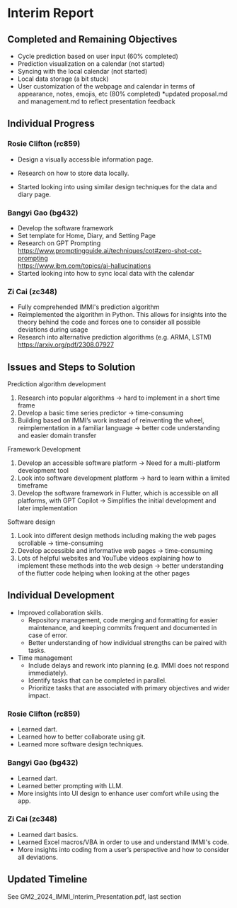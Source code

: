 # Interim Report

## Completed and Remaining Objectives
- Cycle prediction based on user input​ (60% completed)
- Prediction visualization on a calendar​ (not started)
- Syncing with the local calendar​ (not started)
- Local data storage (a bit stuck)
- User customization of the webpage and calendar in terms of appearance, notes, emojis, etc (80% completed)
*updated proposal.md and management.md to reflect presentation feedback

##  Individual Progress
### Rosie Clifton (rc859) 
- Design a visually accessible information page.
- Research on how to store data locally. <br />

- Started looking into using similar design techniques for the data and diary page.

### Bangyi Gao (bg432)
- Develop the software framework
- Set template for Home, Diary, and Setting Page
- Research on GPT Prompting <br />
https://www.promptingguide.ai/techniques/cot#zero-shot-cot-prompting <br />
https://www.ibm.com/topics/ai-hallucinations
- Started looking into how to sync local data with the calendar


### Zi Cai (zc348)
- Fully comprehended IMMI's prediction algorithm
- Reimplemented the algorithm in Python. This allows for insights into the theory behind the code and forces one to consider all possible deviations during usage
- Research into alternative prediction algorithms (e.g. ARMA, LSTM) <br />
https://arxiv.org/pdf/2308.07927

## Issues and Steps to Solution
Prediction algorithm development
1. Research into popular algorithms -> hard to implement in a short time frame
2. Develop a basic time series predictor -> time-consuming
3. Building based on IMMI’s work instead of reinventing the wheel, reimplementation in a familiar language -> better code understanding and easier domain transfer

Framework Development
1. Develop an accessible software platform -> Need for a multi-platform development tool
2. Look into software development platform -> hard to learn within a limited timeframe
3. Develop the software framework in Flutter, which is accessible on all platforms, with GPT Copilot -> Simplifies the initial development and later implementation

Software design
1. Look into different design methods including making the web pages scrollable -> time-consuming
2. Develop accessible and informative web pages -> time-consuming
3. Lots of helpful websites and YouTube videos explaining how to implement these methods into the web design -> better understanding of the flutter code helping when looking at the other pages

## Individual Development
- Improved collaboration skills.
  - Repository management, code merging and formatting for easier maintenance, and keeping commits frequent and documented in case of error. 
  - Better understanding of how individual strengths can be paired with tasks.
- Time management
  - Include delays and rework into planning (e.g. IMMI does not respond immediately).
  - Identify tasks that can be completed in parallel.
  - Prioritize tasks that are associated with primary objectives and wider impact.

### Rosie Clifton (rc859) 
- Learned dart.
- Learned how to better collaborate using git.
- Learned more software design techniques.

### Bangyi Gao (bg432)
- Learned dart.
- Learned better prompting with LLM.
- More insights into UI design to enhance user comfort while using the app.

### Zi Cai (zc348)
- Learned dart basics.
- Learned Excel macros/VBA in order to use and understand IMMI's code.
- More insights into coding from a user’s perspective and how to consider all deviations.

## Updated Timeline
See GM2_2024_IMMI_Interim_Presentation.pdf, last section
